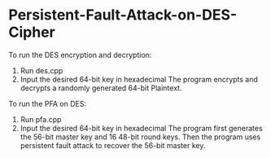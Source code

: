 # Persistent-Fault-Attack-on-DES-Cipher

To run the DES encryption and decryption:
1. Run des.cpp
2. Input the desired 64-bit key in hexadecimal
The program encrypts and decrypts a randomly generated 64-bit Plaintext.

To run the PFA on DES:
1. Run pfa.cpp
2. Input the desired 64-bit key in hexadecimal
The program first generates the 56-bit master key and 16 48-bit round keys.
Then the program uses persistent fault attack to recover the 56-bit master key.

